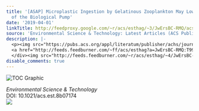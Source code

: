 ```yaml
---
title: '[ASAP] Microplastic Ingestion by Gelatinous Zooplankton May Lower Efficiency
  of the Biological Pump'
date: '2019-04-01'
linkTitle: http://feedproxy.google.com/~r/acs/esthag/~3/JwErsBC-RMQ/acs.est.8b07174
source: 'Environmental Science & Technology: Latest Articles (ACS Publications)'
description: |-
  <p><img src="https://pubs.acs.org/appl/literatum/publisher/achs/journals/content/esthag/0/esthag.ahead-of-print/acs.est.8b07174/20190401/images/medium/es-2018-07174q_0004.gif" alt="TOC Graphic"/></p><div><cite>Environmental Science & Technology</cite></div><div>DOI: 10.1021/acs.est.8b07174</div><div class="feedflare">
  <a href="http://feeds.feedburner.com/~ff/acs/esthag?a=JwErsBC-RMQ:T99A-_6_C7Q:yIl2AUoC8zA"><img src="http://feeds.feedburner.com/~ff/acs/esthag?d=yIl2AUoC8zA" border="0"></img></a>
  </div><img src="http://feeds.feedburner.com/~r/acs/esthag/~4/JwErsBC-RMQ" height="1" width="1" ...
disable_comments: true
---
```

<p><img src="https://pubs.acs.org/appl/literatum/publisher/achs/journals/content/esthag/0/esthag.ahead-of-print/acs.est.8b07174/20190401/images/medium/es-2018-07174q_0004.gif" alt="TOC Graphic"/></p><div><cite>Environmental Science & Technology</cite></div><div>DOI: 10.1021/acs.est.8b07174</div><div class="feedflare">
<a href="http://feeds.feedburner.com/~ff/acs/esthag?a=JwErsBC-RMQ:T99A-_6_C7Q:yIl2AUoC8zA"><img src="http://feeds.feedburner.com/~ff/acs/esthag?d=yIl2AUoC8zA" border="0"></img></a>
</div><img src="http://feeds.feedburner.com/~r/acs/esthag/~4/JwErsBC-RMQ" height="1" width="1" ...